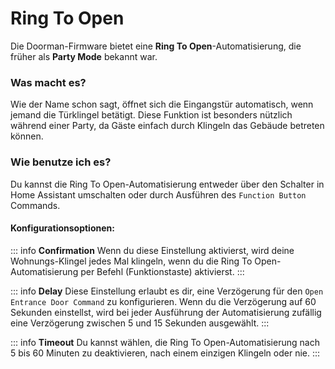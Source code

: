 # Ring To Open <Badge type="warning" text="Party Mode" />

Die Doorman-Firmware bietet eine **Ring To Open**-Automatisierung, die früher als **Party Mode** bekannt war.

### Was macht es?
Wie der Name schon sagt, öffnet sich die Eingangstür automatisch, wenn jemand die Türklingel betätigt. Diese Funktion ist besonders nützlich während einer Party, da Gäste einfach durch Klingeln das Gebäude betreten können.

### Wie benutze ich es?
Du kannst die Ring To Open-Automatisierung entweder über den Schalter in Home Assistant umschalten oder durch Ausführen des `Function Button` Commands.

#### Konfigurationsoptionen:
::: info **Confirmation**
Wenn du diese Einstellung aktivierst, wird deine Wohnungs-Klingel jedes Mal klingeln, wenn du die Ring To Open-Automatisierung per Befehl (Funktionstaste) aktivierst.
:::

::: info **Delay**
Diese Einstellung erlaubt es dir, eine Verzögerung für den `Open Entrance Door Command` zu konfigurieren. Wenn du die Verzögerung auf 60 Sekunden einstellst, wird bei jeder Ausführung der Automatisierung zufällig eine Verzögerung zwischen 5 und 15 Sekunden ausgewählt.
:::

::: info **Timeout**
Du kannst wählen, die Ring To Open-Automatisierung nach 5 bis 60 Minuten zu deaktivieren, nach einem einzigen Klingeln oder nie.
:::
